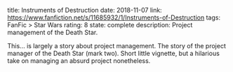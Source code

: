 title: Instruments of Destruction
date: 2018-11-07
link: https://www.fanfiction.net/s/11685932/1/Instruments-of-Destruction
tags: FanFic > Star Wars
rating: 8
state: complete
description: Project management of the Death Star.

This... is largely a story about project management. The story of the project
manager of the Death Star (mark two). Short little vignette, but a hilarious
take on managing an absurd project nonetheless.

